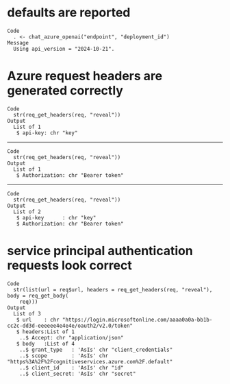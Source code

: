 # defaults are reported

    Code
      . <- chat_azure_openai("endpoint", "deployment_id")
    Message
      Using api_version = "2024-10-21".

# Azure request headers are generated correctly

    Code
      str(req_get_headers(req, "reveal"))
    Output
      List of 1
       $ api-key: chr "key"

---

    Code
      str(req_get_headers(req, "reveal"))
    Output
      List of 1
       $ Authorization: chr "Bearer token"

---

    Code
      str(req_get_headers(req, "reveal"))
    Output
      List of 2
       $ api-key      : chr "key"
       $ Authorization: chr "Bearer token"

# service principal authentication requests look correct

    Code
      str(list(url = req$url, headers = req_get_headers(req, "reveal"), body = req_get_body(
        req)))
    Output
      List of 3
       $ url    : chr "https://login.microsoftonline.com/aaaa0a0a-bb1b-cc2c-dd3d-eeeeee4e4e4e/oauth2/v2.0/token"
       $ headers:List of 1
        ..$ Accept: chr "application/json"
       $ body   :List of 4
        ..$ grant_type   : 'AsIs' chr "client_credentials"
        ..$ scope        : 'AsIs' chr "https%3A%2F%2Fcognitiveservices.azure.com%2F.default"
        ..$ client_id    : 'AsIs' chr "id"
        ..$ client_secret: 'AsIs' chr "secret"

